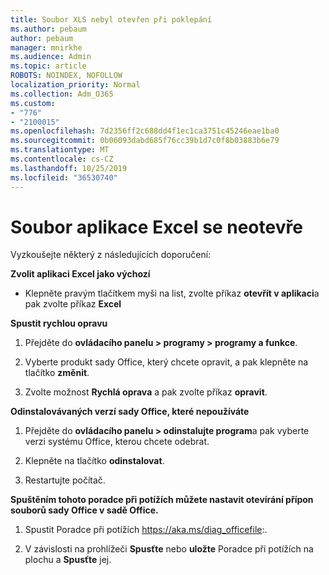 ```yaml
---
title: Soubor XLS nebyl otevřen při poklepání
ms.author: pebaum
author: pebaum
manager: mnirkhe
ms.audience: Admin
ms.topic: article
ROBOTS: NOINDEX, NOFOLLOW
localization_priority: Normal
ms.collection: Adm_O365
ms.custom:
- "776"
- "2100015"
ms.openlocfilehash: 7d2356ff2c688dd4f1ec1ca3751c45246eae1ba0
ms.sourcegitcommit: 0b06093dabd685f76cc39b1d7c0f8b03883b6e79
ms.translationtype: MT
ms.contentlocale: cs-CZ
ms.lasthandoff: 10/25/2019
ms.locfileid: "36530740"
---
```

# <a name="excel-file-doesnt-open"></a>Soubor aplikace Excel se neotevře

Vyzkoušejte některý z následujících doporučení:

**Zvolit aplikaci Excel jako výchozí**

* Klepněte pravým tlačítkem myši na list, zvolte příkaz **otevřít v aplikaci**a pak zvolte příkaz **Excel**

**Spustit rychlou opravu**

1. Přejděte do **ovládacího panelu > programy > programy a funkce**.

2. Vyberte produkt sady Office, který chcete opravit, a pak klepněte na tlačítko **změnit**.

3. Zvolte možnost **Rychlá oprava** a pak zvolte příkaz **opravit**.

**Odinstalovávaných verzí sady Office, které nepoužíváte**

1. Přejděte do **ovládacího panelu > odinstalujte program**a pak vyberte verzi systému Office, kterou chcete odebrat.

2. Klepněte na tlačítko **odinstalovat**.

3. Restartujte počítač.

**Spuštěním tohoto poradce při potížích můžete nastavit otevírání přípon souborů sady Office v sadě Office.**

1. Spustit Poradce při potížích https://aka.ms/diag_officefile:.

2. V závislosti na prohlížeči **Spusťte** nebo **uložte** Poradce při potížích na plochu a **Spusťte** jej.
